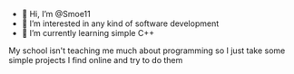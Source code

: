 - 👋 Hi, I’m @Smoe11
- 👀 I’m interested in any kind of software development
- 🌱 I’m currently learning simple C++

My school isn't teaching me much about programming so I just take some simple projects I find online and try to do them

<!---
Smoe11/Smoe11 is a ✨ special ✨ repository because its `README.md` (this file) appears on your GitHub profile.
You can click the Preview link to take a look at your changes.
--->
